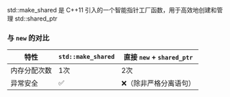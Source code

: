 
std::make_shared 是 C++11 引入的一个智能指针工厂函数，用于高效地创建和管理 std::shared_ptr
### 与 `new` 的对比

| 特性                | `std::make_shared`       | 直接 `new` + `shared_ptr` |
|---------------------|--------------------------|---------------------------|
| 内存分配次数        | 1次                      | 2次                       |
| 异常安全            | ✅                        | ❌（除非严格分离语句）      |

